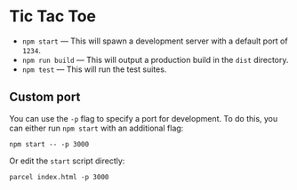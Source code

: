 # Tic Tac Toe

- `npm start` — This will spawn a development server with a default port of `1234`.
- `npm run build` — This will output a production build in the `dist` directory.
- `npm test` — This will run the test suites.

## Custom port

You can use the `-p` flag to specify a port for development. To do this, you can either run `npm start` with an additional flag:

```
npm start -- -p 3000
```

Or edit the `start` script directly:

```
parcel index.html -p 3000
```